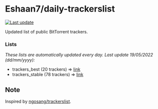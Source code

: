 
# Eshaan7/daily-trackerslist 

[![Last update](https://img.shields.io/badge/Last%20update-19/05/2022-blue.svg)](#)

Updated list of public BitTorrent trackers.

### Lists
*These lists are automatically updated every day. Last update 19/05/2022 (_dd/mm/yyyy_):*

* trackers_best (20 trackers) => [link](https://raw.githubusercontent.com/eshaan7/daily-trackerslist/master/trackers_best.txt)
* trackers_stable (78 trackers) => [link](https://raw.githubusercontent.com/eshaan7/daily-trackerslist/master/trackers_stable.txt)

## Note

Inspired by [ngosang/trackerslist](https://github.com/ngosang/trackerslist).
